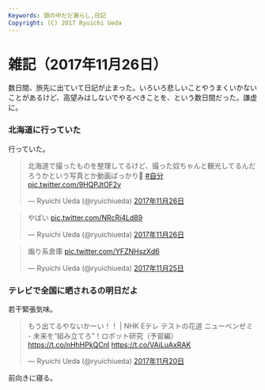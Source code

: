 ```yaml
---
Keywords: 頭の中だだ漏らし,日記
Copyright: (C) 2017 Ryuichi Ueda
---
```


# 雑記（2017年11月26日）

数日間、旅先に出ていて日記が止まった。いろいろ悲しいことやうまくいかないことがあるけど、高望みはしないでやるべきことを、という数日間だった。謙虚に。

### 北海道に行っていた

行っていた。

<blockquote class="twitter-tweet" data-lang="ja"><p lang="ja" dir="ltr">北海道で撮ったものを整理してるけど、撮った奴ちゃんと観光してるんだろうかという写真とか動画ばっかり💩 <a href="https://twitter.com/hashtag/%E8%87%AA%E5%88%86?src=hash&amp;ref_src=twsrc%5Etfw">#自分</a> <a href="https://t.co/9HQPJtOF2y">pic.twitter.com/9HQPJtOF2y</a></p>&mdash; Ryuichi Ueda (@ryuichiueda) <a href="https://twitter.com/ryuichiueda/status/934656446142201856?ref_src=twsrc%5Etfw">2017年11月26日</a></blockquote>
<script async src="https://platform.twitter.com/widgets.js" charset="utf-8"></script>


<blockquote class="twitter-tweet" data-lang="ja"><p lang="ja" dir="ltr">やばい <a href="https://t.co/NRcRi4Ld89">pic.twitter.com/NRcRi4Ld89</a></p>&mdash; Ryuichi Ueda (@ryuichiueda) <a href="https://twitter.com/ryuichiueda/status/934660206541250560?ref_src=twsrc%5Etfw">2017年11月26日</a></blockquote>
<script async src="https://platform.twitter.com/widgets.js" charset="utf-8"></script>

<blockquote class="twitter-tweet" data-lang="ja"><p lang="ja" dir="ltr">煽り系倉庫 <a href="https://t.co/YFZNHszXd6">pic.twitter.com/YFZNHszXd6</a></p>&mdash; Ryuichi Ueda (@ryuichiueda) <a href="https://twitter.com/ryuichiueda/status/934246267814735873?ref_src=twsrc%5Etfw">2017年11月25日</a></blockquote>
<script async src="https://platform.twitter.com/widgets.js" charset="utf-8"></script>


### テレビで全国に晒されるの明日だよ

若干緊張気味。

<blockquote class="twitter-tweet" data-lang="ja"><p lang="ja" dir="ltr">もう出てるやないかーい！！ | NHK Eテレ テストの花道 ニューベンゼミ - 未来を“組み立てろ”！ロボット研究（予習編）  <a href="https://t.co/nHhHPkQCnI">https://t.co/nHhHPkQCnI</a> <a href="https://t.co/VAiLuAxRAK">https://t.co/VAiLuAxRAK</a></p>&mdash; Ryuichi Ueda (@ryuichiueda) <a href="https://twitter.com/ryuichiueda/status/932564009487712257?ref_src=twsrc%5Etfw">2017年11月20日</a></blockquote>
<script async src="https://platform.twitter.com/widgets.js" charset="utf-8"></script>


前向きに寝る。
